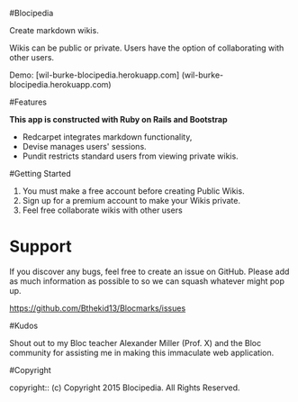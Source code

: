 #Blocipedia

Create markdown wikis.

Wikis can be public or private. Users have the option of collaborating with other users.

Demo: [wil-burke-blocipedia.herokuapp.com] (wil-burke-blocipedia.herokuapp.com)

#Features

**This app is constructed with Ruby on Rails and Bootstrap**

*  Redcarpet integrates markdown functionality,
*  Devise manages users' sessions.
*  Pundit restricts standard users from viewing private wikis.

#Getting Started

1. You must make a free account before creating Public Wikis.
2. Sign up for a premium account to make your Wikis private.
3. Feel free collaborate wikis with other users

# Support

If you discover any bugs, feel free to create an issue on GitHub. Please add as much information as possible to so we can squash whatever might pop up.

https://github.com/Bthekid13/Blocmarks/issues

#Kudos

Shout out to my Bloc teacher Alexander Miller (Prof. X) and the Bloc community for assisting me in making this immaculate web application.

#Copyright

copyright:: (c) Copyright 2015 Blocipedia. All Rights Reserved.
